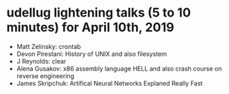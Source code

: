 # udellug lightening talks (5 to 10 minutes) for April 10th, 2019

- Matt Zelinsky: crontab
- Devon Pirestani: History of UNIX and also filesystem
- J Reynolds: clear
- Alena Gusakov: x86 assembly language HELL and also crash course on reverse engineering
- James Skripchuk: Artifical Neural Networks Explaned Really Fast
